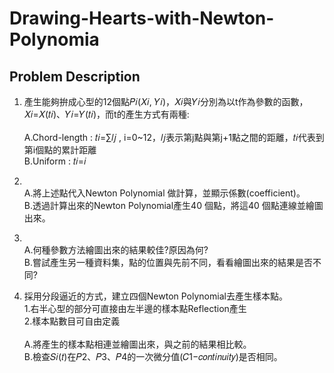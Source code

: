 # Drawing-Hearts-with-Newton-Polynomia

## Problem Description

1.
    產生能夠拚成心型的12個點𝑃𝑖(𝑋𝑖, 𝑌𝑖)，𝑋𝑖與𝑌𝑖分別為以t作為參數的函數，𝑋𝑖=𝑋(𝑡𝑖)、𝑌𝑖=𝑌(𝑡𝑖)，而t的產生方式有兩種: <br><br>
    A.Chord-length : 𝑡𝑖=∑𝑙𝑗 , i=0~12，𝑙𝑗表示第j點與第j+1點之間的距離，𝑡𝑖代表到第i個點的累計距離 <br>
    B.Uniform : 𝑡𝑖=𝑖


2.
    <br>A.將上述點代入Newton Polynomial 做計算，並顯示係數(coefficient)。<br>
    B.透過計算出來的Newton Polynomial產生40 個點，將這40 個點連線並繪圖出來。

3.
    <br>A.何種參數方法繪圖出來的結果較佳?原因為何? <br>
    B.嘗試產生另一種資料集，點的位置與先前不同，看看繪圖出來的結果是否不同?
    
4.
    採用分段逼近的方式，建立四個Newton Polynomial去產生樣本點。<br>
    1.右半心型的部分可直接由左半邊的樣本點Reflection產生 <br>
    2.樣本點數目可自由定義 <br><br>
    A.將產生的樣本點相連並繪圖出來，與之前的結果相比較。<br>
    B.檢查𝑆𝑖(𝑡)在𝑃2、𝑃3、𝑃4的一次微分值(𝐶1−𝑐𝑜𝑛𝑡𝑖𝑛𝑢𝑖𝑡𝑦)是否相同。
